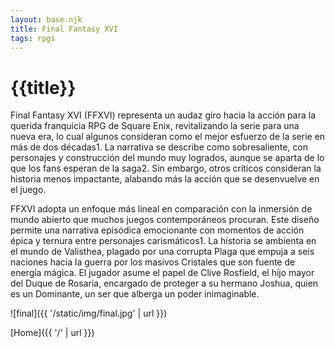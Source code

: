 ```yaml
---
layout: base.njk
title: Final Fantasy XVI
tags: rpgs
---
```


# {{title}}

Final Fantasy XVI (FFXVI) representa un audaz giro hacia la acción para la querida franquicia RPG de Square Enix, revitalizando la serie para una nueva era, lo cual algunos consideran como el mejor esfuerzo de la serie en más de dos décadas​1​. La narrativa se describe como sobresaliente, con personajes y construcción del mundo muy logrados, aunque se aparta de lo que los fans esperan de la saga​2​. Sin embargo, otros críticos consideran la historia menos impactante, alabando más la acción que se desenvuelve en el juego.

FFXVI adopta un enfoque más lineal en comparación con la inmersión de mundo abierto que muchos juegos contemporáneos procuran. Este diseño permite una narrativa episódica emocionante con momentos de acción épica y ternura entre personajes carismáticos​1​. La historia se ambienta en el mundo de Valisthea, plagado por una corrupta Plaga que empuja a seis naciones hacia la guerra por los masivos Cristales que son fuente de energía mágica. El jugador asume el papel de Clive Rosfield, el hijo mayor del Duque de Rosaria, encargado de proteger a su hermano Joshua, quien es un Dominante, un ser que alberga un poder inimaginable​.


![final]({{ '/static/img/final.jpg' | url }})

[Home]({{ '/' | url }})
